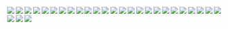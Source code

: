 ![](http://ohheuggcj.bkt.clouddn.com/04180114404%E4%B8%AD%E5%9B%BD%E4%BA%91%E8%AE%A1%E7%AE%97%E5%BC%80%E6%BA%90%E5%8F%91%E5%B1%95%E8%B0%83%E6%9F%A5%E6%8A%A5%E5%91%8A2017%E5%B9%B4%28%E9%80%9A%E7%94%A8%E7%89%88%29_1.png)
![](http://ohheuggcj.bkt.clouddn.com/04180114404%E4%B8%AD%E5%9B%BD%E4%BA%91%E8%AE%A1%E7%AE%97%E5%BC%80%E6%BA%90%E5%8F%91%E5%B1%95%E8%B0%83%E6%9F%A5%E6%8A%A5%E5%91%8A2017%E5%B9%B4%28%E9%80%9A%E7%94%A8%E7%89%88%29_2.png)
![](http://ohheuggcj.bkt.clouddn.com/04180114404%E4%B8%AD%E5%9B%BD%E4%BA%91%E8%AE%A1%E7%AE%97%E5%BC%80%E6%BA%90%E5%8F%91%E5%B1%95%E8%B0%83%E6%9F%A5%E6%8A%A5%E5%91%8A2017%E5%B9%B4%28%E9%80%9A%E7%94%A8%E7%89%88%29_3.png)
![](http://ohheuggcj.bkt.clouddn.com/04180114404%E4%B8%AD%E5%9B%BD%E4%BA%91%E8%AE%A1%E7%AE%97%E5%BC%80%E6%BA%90%E5%8F%91%E5%B1%95%E8%B0%83%E6%9F%A5%E6%8A%A5%E5%91%8A2017%E5%B9%B4%28%E9%80%9A%E7%94%A8%E7%89%88%29_4.png)
![](http://ohheuggcj.bkt.clouddn.com/04180114404%E4%B8%AD%E5%9B%BD%E4%BA%91%E8%AE%A1%E7%AE%97%E5%BC%80%E6%BA%90%E5%8F%91%E5%B1%95%E8%B0%83%E6%9F%A5%E6%8A%A5%E5%91%8A2017%E5%B9%B4%28%E9%80%9A%E7%94%A8%E7%89%88%29_5.png)
![](http://ohheuggcj.bkt.clouddn.com/04180114404%E4%B8%AD%E5%9B%BD%E4%BA%91%E8%AE%A1%E7%AE%97%E5%BC%80%E6%BA%90%E5%8F%91%E5%B1%95%E8%B0%83%E6%9F%A5%E6%8A%A5%E5%91%8A2017%E5%B9%B4%28%E9%80%9A%E7%94%A8%E7%89%88%29_6.png)
![](http://ohheuggcj.bkt.clouddn.com/04180114404%E4%B8%AD%E5%9B%BD%E4%BA%91%E8%AE%A1%E7%AE%97%E5%BC%80%E6%BA%90%E5%8F%91%E5%B1%95%E8%B0%83%E6%9F%A5%E6%8A%A5%E5%91%8A2017%E5%B9%B4%28%E9%80%9A%E7%94%A8%E7%89%88%29_7.png)
![](http://ohheuggcj.bkt.clouddn.com/04180114404%E4%B8%AD%E5%9B%BD%E4%BA%91%E8%AE%A1%E7%AE%97%E5%BC%80%E6%BA%90%E5%8F%91%E5%B1%95%E8%B0%83%E6%9F%A5%E6%8A%A5%E5%91%8A2017%E5%B9%B4%28%E9%80%9A%E7%94%A8%E7%89%88%29_8.png)
![](http://ohheuggcj.bkt.clouddn.com/04180114404%E4%B8%AD%E5%9B%BD%E4%BA%91%E8%AE%A1%E7%AE%97%E5%BC%80%E6%BA%90%E5%8F%91%E5%B1%95%E8%B0%83%E6%9F%A5%E6%8A%A5%E5%91%8A2017%E5%B9%B4%28%E9%80%9A%E7%94%A8%E7%89%88%29_9.png)
![](http://ohheuggcj.bkt.clouddn.com/04180114404%E4%B8%AD%E5%9B%BD%E4%BA%91%E8%AE%A1%E7%AE%97%E5%BC%80%E6%BA%90%E5%8F%91%E5%B1%95%E8%B0%83%E6%9F%A5%E6%8A%A5%E5%91%8A2017%E5%B9%B4%28%E9%80%9A%E7%94%A8%E7%89%88%29_10.png)
![](http://ohheuggcj.bkt.clouddn.com/04180114404%E4%B8%AD%E5%9B%BD%E4%BA%91%E8%AE%A1%E7%AE%97%E5%BC%80%E6%BA%90%E5%8F%91%E5%B1%95%E8%B0%83%E6%9F%A5%E6%8A%A5%E5%91%8A2017%E5%B9%B4%28%E9%80%9A%E7%94%A8%E7%89%88%29_11.png)
![](http://ohheuggcj.bkt.clouddn.com/04180114404%E4%B8%AD%E5%9B%BD%E4%BA%91%E8%AE%A1%E7%AE%97%E5%BC%80%E6%BA%90%E5%8F%91%E5%B1%95%E8%B0%83%E6%9F%A5%E6%8A%A5%E5%91%8A2017%E5%B9%B4%28%E9%80%9A%E7%94%A8%E7%89%88%29_12.png)
![](http://ohheuggcj.bkt.clouddn.com/04180114404%E4%B8%AD%E5%9B%BD%E4%BA%91%E8%AE%A1%E7%AE%97%E5%BC%80%E6%BA%90%E5%8F%91%E5%B1%95%E8%B0%83%E6%9F%A5%E6%8A%A5%E5%91%8A2017%E5%B9%B4%28%E9%80%9A%E7%94%A8%E7%89%88%29_13.png)
![](http://ohheuggcj.bkt.clouddn.com/04180114404%E4%B8%AD%E5%9B%BD%E4%BA%91%E8%AE%A1%E7%AE%97%E5%BC%80%E6%BA%90%E5%8F%91%E5%B1%95%E8%B0%83%E6%9F%A5%E6%8A%A5%E5%91%8A2017%E5%B9%B4%28%E9%80%9A%E7%94%A8%E7%89%88%29_14.png)
![](http://ohheuggcj.bkt.clouddn.com/04180114404%E4%B8%AD%E5%9B%BD%E4%BA%91%E8%AE%A1%E7%AE%97%E5%BC%80%E6%BA%90%E5%8F%91%E5%B1%95%E8%B0%83%E6%9F%A5%E6%8A%A5%E5%91%8A2017%E5%B9%B4%28%E9%80%9A%E7%94%A8%E7%89%88%29_15.png)
![](http://ohheuggcj.bkt.clouddn.com/04180114404%E4%B8%AD%E5%9B%BD%E4%BA%91%E8%AE%A1%E7%AE%97%E5%BC%80%E6%BA%90%E5%8F%91%E5%B1%95%E8%B0%83%E6%9F%A5%E6%8A%A5%E5%91%8A2017%E5%B9%B4%28%E9%80%9A%E7%94%A8%E7%89%88%29_16.png)
![](http://ohheuggcj.bkt.clouddn.com/04180114404%E4%B8%AD%E5%9B%BD%E4%BA%91%E8%AE%A1%E7%AE%97%E5%BC%80%E6%BA%90%E5%8F%91%E5%B1%95%E8%B0%83%E6%9F%A5%E6%8A%A5%E5%91%8A2017%E5%B9%B4%28%E9%80%9A%E7%94%A8%E7%89%88%29_17.png)
![](http://ohheuggcj.bkt.clouddn.com/04180114404%E4%B8%AD%E5%9B%BD%E4%BA%91%E8%AE%A1%E7%AE%97%E5%BC%80%E6%BA%90%E5%8F%91%E5%B1%95%E8%B0%83%E6%9F%A5%E6%8A%A5%E5%91%8A2017%E5%B9%B4%28%E9%80%9A%E7%94%A8%E7%89%88%29_18.png)
![](http://ohheuggcj.bkt.clouddn.com/04180114404%E4%B8%AD%E5%9B%BD%E4%BA%91%E8%AE%A1%E7%AE%97%E5%BC%80%E6%BA%90%E5%8F%91%E5%B1%95%E8%B0%83%E6%9F%A5%E6%8A%A5%E5%91%8A2017%E5%B9%B4%28%E9%80%9A%E7%94%A8%E7%89%88%29_19.png)
![](http://ohheuggcj.bkt.clouddn.com/04180114404%E4%B8%AD%E5%9B%BD%E4%BA%91%E8%AE%A1%E7%AE%97%E5%BC%80%E6%BA%90%E5%8F%91%E5%B1%95%E8%B0%83%E6%9F%A5%E6%8A%A5%E5%91%8A2017%E5%B9%B4%28%E9%80%9A%E7%94%A8%E7%89%88%29_20.png)
![](http://ohheuggcj.bkt.clouddn.com/04180114404%E4%B8%AD%E5%9B%BD%E4%BA%91%E8%AE%A1%E7%AE%97%E5%BC%80%E6%BA%90%E5%8F%91%E5%B1%95%E8%B0%83%E6%9F%A5%E6%8A%A5%E5%91%8A2017%E5%B9%B4%28%E9%80%9A%E7%94%A8%E7%89%88%29_21.png)
![](http://ohheuggcj.bkt.clouddn.com/04180114404%E4%B8%AD%E5%9B%BD%E4%BA%91%E8%AE%A1%E7%AE%97%E5%BC%80%E6%BA%90%E5%8F%91%E5%B1%95%E8%B0%83%E6%9F%A5%E6%8A%A5%E5%91%8A2017%E5%B9%B4%28%E9%80%9A%E7%94%A8%E7%89%88%29_22.png)
![](http://ohheuggcj.bkt.clouddn.com/04180114404%E4%B8%AD%E5%9B%BD%E4%BA%91%E8%AE%A1%E7%AE%97%E5%BC%80%E6%BA%90%E5%8F%91%E5%B1%95%E8%B0%83%E6%9F%A5%E6%8A%A5%E5%91%8A2017%E5%B9%B4%28%E9%80%9A%E7%94%A8%E7%89%88%29_23.png)
![](http://ohheuggcj.bkt.clouddn.com/04180114404%E4%B8%AD%E5%9B%BD%E4%BA%91%E8%AE%A1%E7%AE%97%E5%BC%80%E6%BA%90%E5%8F%91%E5%B1%95%E8%B0%83%E6%9F%A5%E6%8A%A5%E5%91%8A2017%E5%B9%B4%28%E9%80%9A%E7%94%A8%E7%89%88%29_24.png)
![](http://ohheuggcj.bkt.clouddn.com/04180114404%E4%B8%AD%E5%9B%BD%E4%BA%91%E8%AE%A1%E7%AE%97%E5%BC%80%E6%BA%90%E5%8F%91%E5%B1%95%E8%B0%83%E6%9F%A5%E6%8A%A5%E5%91%8A2017%E5%B9%B4%28%E9%80%9A%E7%94%A8%E7%89%88%29_25.png)
![](http://ohheuggcj.bkt.clouddn.com/04180114404%E4%B8%AD%E5%9B%BD%E4%BA%91%E8%AE%A1%E7%AE%97%E5%BC%80%E6%BA%90%E5%8F%91%E5%B1%95%E8%B0%83%E6%9F%A5%E6%8A%A5%E5%91%8A2017%E5%B9%B4%28%E9%80%9A%E7%94%A8%E7%89%88%29_26.png)
![](http://ohheuggcj.bkt.clouddn.com/04180114404%E4%B8%AD%E5%9B%BD%E4%BA%91%E8%AE%A1%E7%AE%97%E5%BC%80%E6%BA%90%E5%8F%91%E5%B1%95%E8%B0%83%E6%9F%A5%E6%8A%A5%E5%91%8A2017%E5%B9%B4%28%E9%80%9A%E7%94%A8%E7%89%88%29_27.png)
![](http://ohheuggcj.bkt.clouddn.com/04180114404%E4%B8%AD%E5%9B%BD%E4%BA%91%E8%AE%A1%E7%AE%97%E5%BC%80%E6%BA%90%E5%8F%91%E5%B1%95%E8%B0%83%E6%9F%A5%E6%8A%A5%E5%91%8A2017%E5%B9%B4%28%E9%80%9A%E7%94%A8%E7%89%88%29_28.png)

